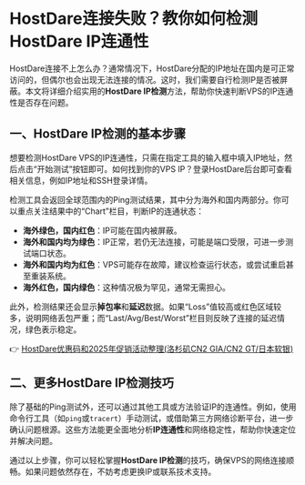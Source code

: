 # HostDare连接失败？教你如何检测HostDare IP连通性

HostDare连接不上怎么办？通常情况下，HostDare分配的IP地址在国内是可正常访问的，但偶尔也会出现无法连接的情况。这时，我们需要自行检测IP是否被屏蔽。本文将详细介绍实用的**HostDare IP检测**方法，帮助你快速判断VPS的IP连通性是否存在问题。

## 一、HostDare IP检测的基本步骤

想要检测HostDare VPS的IP连通性，只需在指定工具的输入框中填入IP地址，然后点击“开始测试”按钮即可。如何找到你的VPS IP？登录HostDare后台即可查看相关信息，例如IP地址和SSH登录详情。

检测工具会返回全球范围内的Ping测试结果，其中分为海外和国内两部分。你可以重点关注结果中的“Chart”栏目，判断IP的连通状态：

- **海外绿色，国内红色**：IP可能在国内被屏蔽。
- **海外和国内均为绿色**：IP正常，若仍无法连接，可能是端口受限，可进一步测试端口状态。
- **海外和国内均为红色**：VPS可能存在故障，建议检查运行状态，或尝试重启甚至重装系统。
- **海外红色，国内绿色**：这种情况极为罕见，通常无需担心。

此外，检测结果还会显示**掉包率**和**延迟**数据。如果“Loss”值较高或红色区域较多，说明网络丢包严重；而“Last/Avg/Best/Worst”栏目则反映了连接的延迟情况，绿色表示稳定。

👉 [HostDare优惠码和2025年促销活动整理(洛杉矶CN2 GIA/CN2 GT/日本软银)](https://bit.ly/hostdare)

## 二、更多HostDare IP检测技巧

除了基础的Ping测试外，还可以通过其他工具或方法验证IP的连通性。例如，使用命令行工具（如`ping`或`tracert`）手动测试，或借助第三方网络诊断平台，进一步确认问题根源。这些方法能更全面地分析**IP连通性**和网络稳定性，帮助你快速定位并解决问题。

通过以上步骤，你可以轻松掌握**HostDare IP检测**的技巧，确保VPS的网络连接顺畅。如果问题依然存在，不妨考虑更换IP或联系技术支持。